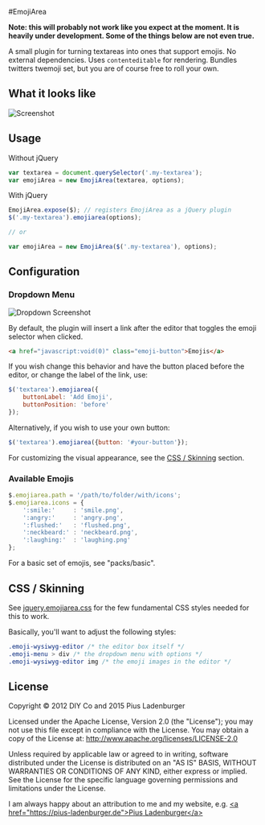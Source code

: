 #EmojiArea

**Note: this will probably not work like you expect at the moment. It is heavily under development. Some of the things below are not even true.**

A small plugin for turning textareas into ones that support emojis. No external dependencies. Uses `contenteditable` for rendering. Bundles twitters twemoji set, but you are of course free to roll your own.

## What it looks like
![Screenshot](http://i.imgur.com/C4Z8F.gif)

## Usage

Without jQuery
```javascript
var textarea = document.querySelector('.my-textarea');
var emojiArea = new EmojiArea(textarea, options);
```

With jQuery
```javascript
EmojiArea.expose($); // registers EmojiArea as a jQuery plugin
$('.my-textarea').emojiarea(options);

// or

var emojiArea = new EmojiArea($('.my-textarea'), options);
```

## Configuration

### Dropdown Menu

![Dropdown Screenshot](http://i.imgur.com/EuTTpHk.png)

By default, the plugin will insert a link after the editor that toggles the emoji selector when clicked.

```html
<a href="javascript:void(0)" class="emoji-button">Emojis</a>
```

If you wish change this behavior and have the button placed before the editor, or change the label of the link, use:

```javascript
$('textarea').emojiarea({
    buttonLabel: 'Add Emoji',
    buttonPosition: 'before'
});
```

Alternatively, if you wish to use your own button:

```javascript
$('textarea').emojiarea({button: '#your-button'});
```

For customizing the visual appearance, see the [CSS / Skinning](#css--skinning) section.

### Available Emojis

```javascript
$.emojiarea.path = '/path/to/folder/with/icons';
$.emojiarea.icons = {
    ':smile:'     : 'smile.png',
    ':angry:'     : 'angry.png',
    ':flushed:'   : 'flushed.png',
    ':neckbeard:' : 'neckbeard.png',
    ':laughing:'  : 'laughing.png'
};
```

For a basic set of emojis, see "packs/basic". 

## CSS / Skinning

See [jquery.emojiarea.css](https://github.com/diy/jquery-emojiarea/blob/master/jquery.emojiarea.css) for the few fundamental CSS styles needed for this to work.

Basically, you'll want to adjust the following styles:

```css
.emoji-wysiwyg-editor /* the editor box itself */
.emoji-menu > div /* the dropdown menu with options */
.emoji-wysiwyg-editor img /* the emoji images in the editor */
```

## License

Copyright &copy; 2012 DIY Co and 2015 Pius Ladenburger

Licensed under the Apache License, Version 2.0 (the "License"); you may not use this file except in compliance with the License. You may obtain a copy of the License at: http://www.apache.org/licenses/LICENSE-2.0

Unless required by applicable law or agreed to in writing, software distributed under the License is distributed on an "AS IS" BASIS, WITHOUT WARRANTIES OR CONDITIONS OF ANY KIND, either express or implied. See the License for the specific language governing permissions and limitations under the License.

I am always happy about an attribution to me and my website, e.g. [\<a href="https://pius-ladenburger.de">Pius Ladenburger\</a>](https://pius-ladenburger.de)

